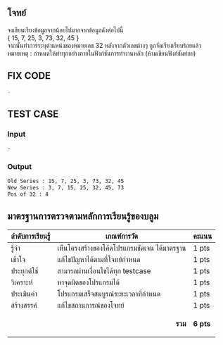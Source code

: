 ## โจทย์
จงเขียนเรียงข้อมูลจากน้อยไปมากจากข้อมูลดังต่อไปนี้
<br />{ 15, 7, 25, 3, 73, 32, 45 }
<br />จากนั้นทำการระบุตำแหน่งของหมายเลข 32 หลังจากตัวเลขต่างๆ ถูกจัดเรียงเรียบร้อยแล้ว
<br />หมายเหตุ : กำหนดให้ทำทุกอย่างภายในฟังก์ชันการทำงานหลัก (ห้ามเขียนฟังก์ชันย่อย)

## FIX CODE
```c++
-
```

## TEST CASE
### Input
```bash
-
```
### Output
```bash
Old Series : 15, 7, 25, 3, 73, 32, 45
New Series : 3, 7, 15, 25, 32, 45, 73
Pos of 32 : 4
```

## มาตรฐานการตรวจตามหลักการเรียนรู้ของบลูม
| ลำดับการเรียนรู้ | เกณฑ์การวัด | คะแนน |
| -------- | -------- | -------- |
| รู้จำ | เห็นโครงสร้างของโค้ดโปรแกรมชัดเจน ได้มาตรฐาน | 1 pts |
| เข้าใจ | แก้ไขปัญหาได้ตามที่โจทย์กำหนด | 1 pts |
| ประยุกต์ใช้ | สามารถผ่านเงื่อนไขได้ทุก testcase | 1 pts |
| วิเคราะห์ | หาจุดผิดของโปรแกรมได้ | 1 pts |
| ประเมินค่า | โปรแกรมเสร็จสมบูรณ์ระยะเวลาที่กำหนด | 1 pts |
| สร้างสรรค์ | แก้ไขสถานการณ์ของโจทย์ | 1 pts |
||<p style='text-align: right !important;'>**รวม**</p>|**6 pts**|
